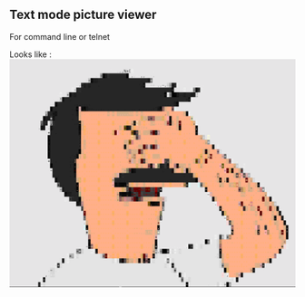 ## Text mode picture viewer

For command line or telnet

Looks like :
![Screen shot](pictureviewer-screenshot.png)
